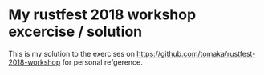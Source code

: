 # My rustfest 2018 workshop excercise / solution

This is my solution to the exercises on https://github.com/tomaka/rustfest-2018-workshop for
personal refgerence.
